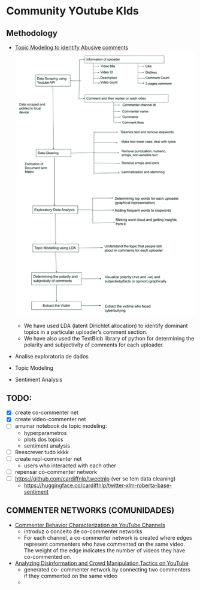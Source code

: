 # Community YOutube KIds 

## Methodology

- [Topic Modeling to identify Abusive comments](./refs/Utilizing_Topic_Modelling_To_Identify_Abusive_Comments_On_YouTube.pdf)
    ![meth](./refs/meth.png) 
    - We have used LDA (latent Dirichlet allocation) to identify dominant topics in a particular 
    uploader’s comment section. 
    - We have also used the TextBlob library of python for determining the polarity and 
    subjectivity of comments for each uploader.

- Analise exploratoria de dados
- Topic Modeling
- Sentiment Analysis 

## TODO:
- [X] create co-commenter net
- [X] create video-commenter net
- [ ] arrumar notebook de topic modeling:
    - hyperparametros
    - plots dos topics
    - sentiment analysis
- [ ] Reescrever tudo kkkk
- [ ] create repl-commenter net 
    - users who interacted with each other 
- [ ] repensar co-commenter network
- [ ] https://github.com/cardiffnlp/tweetnlp (ver se tem data cleaning)
    - https://huggingface.co/cardiffnlp/twitter-xlm-roberta-base-sentiment

## COMMENTER NETWORKS (COMUNIDADES)
- [Commenter Behavior Characterization on YouTube Channels](./refs/comment_behaviour_characterization.pdf)
    - introduz o conceito de co-commenter networks
    - For each channel, a co-commenter network is created where edges represent commenters who 
    have commented on the same video. 
    The weight of the edge indicates the number of videos they have co-commented on.
- [Analyzing Disinformation and Crowd Manipulation Tactics on YouTube](./refs/Analyzing_Disinformation_and_Crowd_Manipulation_Tactics_on_YouTube.pdf)
    - generated co- commenter network by connecting two commenters if they commented on the same video 
    - 
